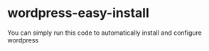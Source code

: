 wordpress-easy-install
======================

You can simply run this code to automatically install and configure wordpress

